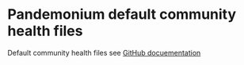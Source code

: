 # Pandemonium default community health files
Default community health files see [GitHub docuementation](https://docs.github.com/en/github/building-a-strong-community/creating-a-default-community-health-file)
